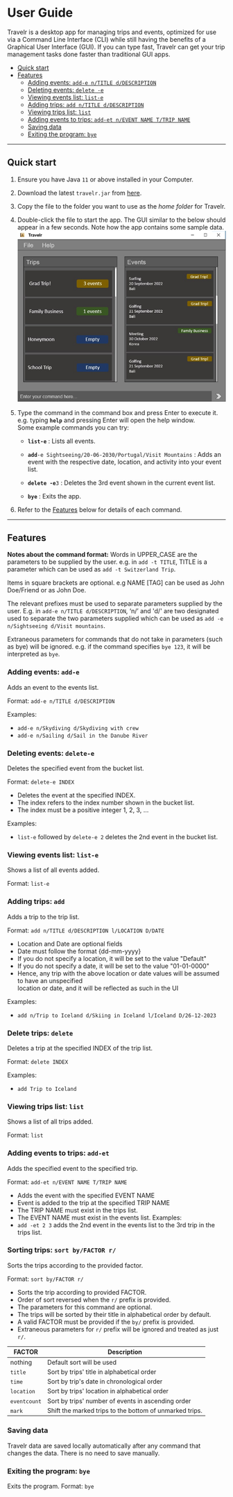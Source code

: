 # User Guide
Travelr is a desktop app for managing trips and events, optimized for use via a Command Line Interface (CLI) while still having the benefits of a Graphical User Interface (GUI). If you can type fast, Travelr can get your trip management tasks done faster than traditional GUI apps.

- [Quick start](#quick-start)
- [Features](#features)
  * [Adding events: `add-e n/TITLE d/DESCRIPTION`](#adding-events-add-e-ntitle-ddescription)
  * [Deleting events: `delete -e`](#deleting-events-delete--e)
  * [Viewing events list: `list-e`](#viewing-events-list-list-e)
  * [Adding trips: `add n/TITLE d/DESCRIPTION`](#adding-trips-add-ntitle-ddescription)
  * [Viewing trips list: `list`](#viewing-trips-list-list)
  * [Adding events to trips: `add-et n/EVENT NAME T/TRIP NAME`](#adding-events-to-trips-add-et-nevent-name-ttrip-name)
  * [Saving data](#saving-data)
  * [Exiting the program: `bye`](#exiting-the-program-bye)

--------------------------------------------------------------------------------------------------------------------

## Quick start

1. Ensure you have Java `11` or above installed in your Computer.
2. Download the latest `travelr.jar` from [here](https://github.com/AY2223S1-CS2103T-W17-1/tp/releases).
3. Copy the file to the folder you want to use as the _home folder_ for Travelr.
4. Double-click the file to start the app. The GUI similar to the below should appear in a few seconds. Note how the app contains some sample data.<br>
   ![Ui](images/Ui.png)
5. Type the command in the command box and press Enter to execute it. e.g. typing **`help`** and pressing Enter will open the help window.<br>
   Some example commands you can try:

   * **`list-e`** : Lists all events.

   * **`add`**`-e Sightseeing/20-06-2030/Portugal/Visit Mountains` : Adds an event with the respective date, location, and activity into your event list.

   * **`delete -e`**`3` : Deletes the 3rd event shown in the current event list.

   * **`bye`** : Exits the app.
6. Refer to the [Features](#features) below for details of each command.

--------------------------------------------------------------------------------------------------------------------

## Features
**Notes about the command format:**
Words in UPPER_CASE are the parameters to be supplied by the user.
e.g. in `add -t TITLE`, TITLE is a parameter which can be used as `add -t Switzerland Trip`.

Items in square brackets are optional.
e.g NAME [TAG] can be used as John Doe/Friend or as John Doe.

The relevant prefixes must be used to separate parameters supplied by the user.
E.g. in `add-e n/TITLE d/DESCRIPTION`, ‘n/’  and 'd/' are two designated used to separate the two parameters supplied which can be used as `add -e n/Sightseeing d/Visit mountains`.

Extraneous parameters for commands that do not take in parameters (such as bye) will be ignored.
e.g. if the command specifies `bye 123`, it will be interpreted as `bye`.

### Adding events: `add-e`
Adds an event to the events list.

Format: `add-e n/TITLE d/DESCRIPTION `

Examples:
- `add-e n/Skydiving d/Skydiving with crew`
- `add-e n/Sailing d/Sail in the Danube River`

### Deleting events: `delete-e`
Deletes the specified event from the bucket list.

Format: `delete-e INDEX`
- Deletes the event at the specified INDEX.
- The index refers to the index number shown in the bucket list.
- The index must be a positive integer 1, 2, 3, …

Examples:
- `list-e` followed by `delete-e 2` deletes the 2nd event in the bucket list.

### Viewing events list: `list-e`
Shows a list of all events added.

Format: `list-e`

### Adding trips: `add`
Adds a trip to the trip list.

Format: `add n/TITLE d/DESCRIPTION l/LOCATION D/DATE `
- Location and Date are optional fields
- Date must follow the format {dd-mm-yyyy}
- If you do not specify a location, it will be set to the value "Default"
- If you do not specify a date, it will be set to the value "01-01-0000"
- Hence, any trip with the above location or date values will be assumed to have an unspecified   
  location or date, and it will be reflected as such in the UI

Examples:
- `add n/Trip to Iceland d/Skiing in Iceland l/Iceland D/26-12-2023`

### Delete trips: `delete`
Deletes a trip at the specified INDEX of the trip list.

Format: `delete INDEX`

Examples:
- `add Trip to Iceland`

### Viewing trips list: `list`
Shows a list of all trips added.

Format: `list`

### Adding events to trips: `add-et`
Adds the specified event to the specified trip.

Format: `add-et n/EVENT NAME T/TRIP NAME`
- Adds the event with the specified EVENT NAME
- Event is added to the trip at the specified TRIP NAME
- The TRIP NAME must exist in the trips list.
- The EVENT NAME must exist in the events list.
Examples:
- `add -et 2 3` adds the 2nd event in the events list to the 3rd trip in the trips list.

### Sorting trips: `sort by/FACTOR r/`
Sorts the trips according to the provided factor.

Format: `sort by/FACTOR r/`
- Sorts the trip according to provided FACTOR.
- Order of sort reversed when the `r/` prefix is provided.
- The parameters for this command are optional. 
- The trips will be sorted by their title in alphabetical order by default.
- A valid FACTOR must be provided if the `by/` prefix is provided.
- Extraneous parameters for `r/` prefix will be ignored and treated as just `r/`.

| FACTOR | Description |
| --- | --- |
| nothing | Default sort will be used |
| `title` | Sort by trips' title in alphabetical order |
| `time` | Sort by trip's date in chronological order |
| `location` | Sort by trips' location in alphabetical order |
| `eventcount` | Sort by trips' number of events in ascending order |
| `mark` | Shift the marked trips to the bottom of unmarked trips. |

### Saving data
Travelr data are saved locally automatically after any command that changes the data. There is no need to save manually.

### Exiting the program: `bye`
Exits the program.
Format: `bye`

